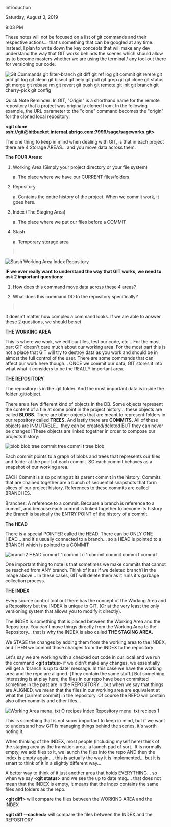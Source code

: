 Introduction

Saturday, August 3, 2019

9:03 PM

These notes will not be focused on a list of git commands and their respective actions\... that\'s something that can be googled at any time. Instead, I plan to write down the key concepts that will make any dev understand the way that GIT works behinds the scenes which should allow us to become masters whether we are using the terminal / any tool out there for versioning our code.

![Git Commands git filter-branch git diff git ref log git commit git rerere git add git log git clean git bisect git help git pull git grep git git clone git status git merge git rebase rm git revert git push git remote git init git branch git cherry-pick git config ](000_Introduction_000.png)

Quick Note Reminder: In GIT, \"Origin\" is a shorthand name for the remote repository that a project was originally cloned from. In the following example, the URL parameter to the \"clone\" command becomes the \"origin\" for the cloned local repository:

**\<git clone ssh://git@bitbucket.internal.abrigo.com:7999/sage/sageworks.git\>**

The one thing to keep in mind when dealing with GIT, is that in each project there are 4 Storage AREAS\... and you move data across them.

**The FOUR Areas:**

1.  Working Area (Simply your project directory or your file system)

    a.  The place where we have our CURRENT files/folders

2.  Repository

    a.  Contains the entire history of the project. When we commit work, it goes here.

3.  Index (The Staging Area)

    a.  The place where we put our files before a COMMIT

4.  Stash

    a.  Temporary storage area

>  

![Stash Working Area Index Repository ](000_Introduction_001.png)

**IF we ever really want to understand the way that GIT works, we need to ask 2 important questions:**

1.  How does this command move data across these 4 areas?

2.  What does this command DO to the repository specifically?

>  

It doesn\'t matter how complex a command looks. If we are able to answer these 2 questions, we should be set.

**THE WORKING AREA**

This is where we work, we edit our files, test our code, etc\... For the most part GIT doesn\'t care much about our working area. For the most part this is not a place that GIT will try to destroy data as you work and should be in almost the full control of the user. There are some commands that can affect our work here though\... ONCE we commit our data, GIT stores it into what what it considers to be the REALLY important area.

**THE REPOSITORY**

The repository is in the .git folder. And the most important data is inside the folder .git/object.

There are a few different kind of objects in the DB. Some objects represent the content of a file at some point in the project history\... these objects are called **BLOBS.** There are other objects that are meant to represent folders in our repository called **TREES.** And lastly there are **COMMITS.** All of these objects are INMUTABLE\... they can be created/deleted BUT they can never be changed! These objects are linked together in order to compose our projects history:

![blob blob tree commit tree commi t tree blob ](000_Introduction_002.png)

Each commit points to a graph of blobs and trees that represents our files and folder at the point of each commit. SO each commit behaves as a snapshot of our working area.

EACH Commit is also pointing at its parent commit in the history. Commits that are chained together are a bunch of sequential snapshots that form slices of our project history. References to these commits are called BRANCHES.

Branches: A reference to a commit. Because a branch is reference to a commit, and because each commit is linked together to become its history the Branch is basically the ENTRY POINT of the history of a commit.

**The HEAD**

There is a special POINTER called the HEAD. There can be ONLY ONE HEAD\... and it\'s usually connected to a branch\... so a HEAD is pointed to a BRANCH which is pointed to a COMMIT

![branch2 HEAD commi t 1 commi t c 1 commit commit commi t commi t ](000_Introduction_003.png)

One important thing to note is that sometimes we make commits that cannot be reached from ANY branch. Think of it as if we deleted branch1 in the image above\... In these cases, GIT will delete them as it runs it\'s garbage collection process.

**THE INDEX**

Every source control tool out there has the concept of the Working Area and a Repository but the INDEX is unique to GIT. (Or at the very least the only versioning system that allows you to modify it directly).

The INDEX is something that is placed between the Working Area and the Repository. You can\'t move things directly from the Working Area to the Repository\... that is why the INDEX is also called **THE STAGING AREA.**

We STAGE the changes by adding them from the working area to the INDEX, and THEN we commit those changes from the INDEX to the repository

Let\'s say we are working with a checked out code in our local and we run the command **\<git status\>** if we didn\'t make any changes, we essentially will get a \'branch is up to date\' message. In this case we have the working area and the repo are aligned. [They contain the same stuff.] But something interesting is at play here, the files in our repo have been committed sometime in the past are in the REPOSITORY\... but when we say that things are ALIGNED, we mean that the files in our working area are equivalent at what the [current commit] in the repository. Of course the REPO will contain also other commits and other files\...

![Working Area menu. txt O recipes Index Repository menu. txt recipes 1 ](000_Introduction_004.png)

This is something that is not super important to keep in mind, but if we want to understand how GIT is managing things behind the scenes, it\'s worth noting it.

When thinking of the INDEX, most people (including myself here) think of the staging area as the transition area\...a launch pad of sort.. It is normally empty, we add files to it, we launch the files into the repo AND then the index is empty again\.... this is actually the way it is implemented\... but it is smart to think of it in a slightly different way\...

A better way to think of it just another area that holds EVERYTHING\... so when we say **\<git status\>** and we see the up to date msg\.... that does not mean that the INDEX is empty, it means that the index contains the same files and folders as the repo.

**\<git diff\>** will compare the files between the WORKING AREA and the INDEX

**\<git diff \--cached\>** will compare the files between the INDEX and the REPOSITORY
